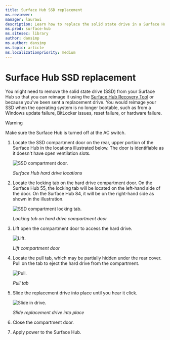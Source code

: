 ```yaml
---
title: Surface Hub SSD replacement
ms.reviewer: 
manager: laurawi
description: Learn how to replace the solid state drive in a Surface Hub.
ms.prod: surface-hub
ms.sitesec: library
author: dansimp
ms.author: dansimp
ms.topic: article
ms.localizationpriority: medium
---
```


# Surface Hub SSD replacement

You might need to remove the solid state drive (SSD) from your Surface Hub so that you can reimage it using the [Surface Hub Recovery Tool](surface-hub-recovery-tool.md) or because you've been sent a replacement drive. You would reimage your SSD when the operating system is no longer bootable, such as from a Windows update failure, BitLocker issues, reset failure, or hardware failure. 


>[!WARNING]
>Make sure the Surface Hub is turned off at the AC switch.

1. Locate the SSD compartment door on the rear, upper portion of the Surface Hub in the locations illustrated below. The door is identifiable as it doesn't have open ventilation slots.

    ![SSD compartment door.](images/ssd-location.png)

    *Surface Hub hard drive locations*

2. Locate the locking tab on the hard drive compartment door. On the Surface Hub 55, the locking tab will be located on the left-hand side of the door. On the Surface Hub 84, it will be on the right-hand side as shown in the illustration.

    ![SSD compartment locking tab.](images/ssd-lock-tab.png)

    *Locking tab on hard drive compartment door*

3. Lift open the compartment door to access the hard drive.

    ![Lift.](images/ssd-lift-door.png)

    *Lift compartment door*

4. Locate the pull tab, which may be partially hidden under the rear cover. Pull on the tab to eject the hard drive from the compartment.

    ![Pull.](images/ssd-pull-tab.png)

    *Pull tab*

5. Slide the replacement drive into place until you hear it click.

    ![Slide in drive.](images/ssd-click.png)
    
    *Slide replacement drive into place*

6. Close the compartment door.

7. Apply power to the Surface Hub.
